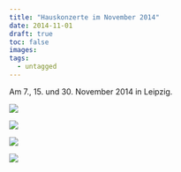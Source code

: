 ```yaml
---
title: "Hauskonzerte im November 2014"
date: 2014-11-01
draft: true
toc: false
images:
tags: 
  - untagged
---
```


Am 7., 15. und 30. November 2014 in Leipzig.

![](/images/20141107-small.png)

![](/images/201411-hauskonzerte/DSCF3901-small.JPG)

![](/images/201411-hauskonzerte/DSCF3904-small.JPG)

![](/images/201411-hauskonzerte/DSCF4068-small.JPG)

